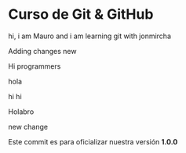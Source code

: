 # Curso de Git & GitHub 

hi, i am Mauro and i am learning git with jonmircha

Adding changes new 

Hi programmers

hola

hi
hi

Holabro

new change

Este commit es para oficializar nuestra versión **1.0.0**